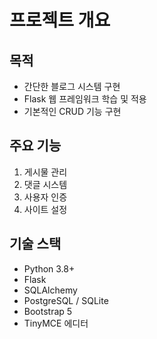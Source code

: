 # 프로젝트 개요

## 목적
- 간단한 블로그 시스템 구현
- Flask 웹 프레임워크 학습 및 적용
- 기본적인 CRUD 기능 구현

## 주요 기능
1. 게시물 관리
2. 댓글 시스템
3. 사용자 인증
4. 사이트 설정

## 기술 스택
- Python 3.8+
- Flask
- SQLAlchemy
- PostgreSQL / SQLite
- Bootstrap 5
- TinyMCE 에디터
